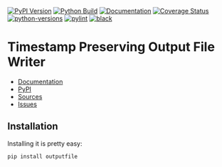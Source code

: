 [![PyPI Version](https://badge.fury.io/py/outputfile.svg)](https://badge.fury.io/py/outputfile)
[![Python Build](https://github.com/nbiotcloud/outputfile/actions/workflows/main.yml/badge.svg)](https://github.com/nbiotcloud/outputfile/actions/workflows/main.yml)
[![Documentation](https://readthedocs.org/projects/outputfile/badge/?version=latest)](https://outputfile.readthedocs.io/en/latest/?badge=latest)
[![Coverage Status](https://coveralls.io/repos/github/nbiotcloud/outputfile/badge.svg?branch=main)](https://coveralls.io/github/nbiotcloud/outputfile?branch=main)
[![python-versions](https://img.shields.io/pypi/pyversions/outputfile.svg)](https://pypi.python.org/pypi/outputfile)
[![pylint](https://img.shields.io/badge/linter-pylint-%231674b1?style=flat)](https://www.pylint.org/)
[![black](https://img.shields.io/badge/code%20style-black-000000.svg)](https://github.com/psf/black)

# Timestamp Preserving Output File Writer

* [Documentation](https://outputfile.readthedocs.io/en/latest/)
* [PyPI](https://pypi.org/project/outputfile/)
* [Sources](https://github.com/nbiotcloud/outputfile)
* [Issues](https://github.com/nbiotcloud/outputfile/issues)

## Installation

Installing it is pretty easy:

```bash
pip install outputfile
```
